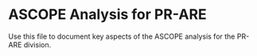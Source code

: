 # ASCOPE Analysis for PR-ARE

Use this file to document key aspects of the ASCOPE analysis for the PR-ARE division.
